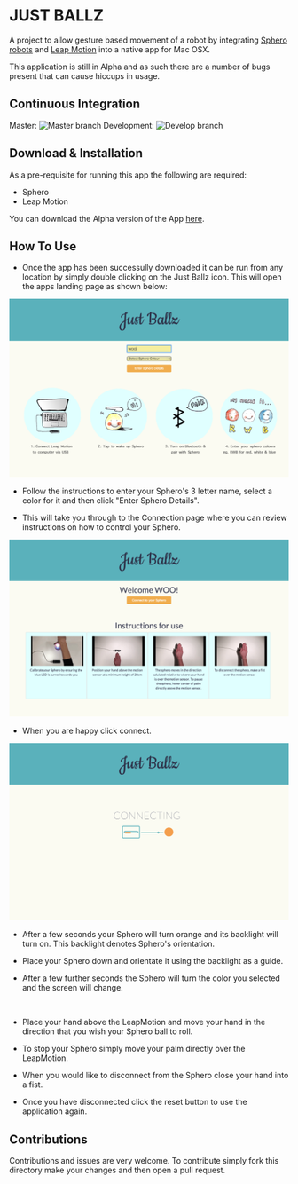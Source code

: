 
JUST BALLZ
============

A project to allow gesture based movement of a robot by integrating [Sphero robots](www.sphero.com) and [Leap Motion](www.leapmotion.com) into a native app for Mac OSX.

This application is still in Alpha and as such there are a number of bugs present that can cause hiccups in usage.

Continuous Integration
--------------------------
Master: ![Master branch](https://travis-ci.org/ALRW/just_ballz.svg?branch=master)
Development: ![Develop branch](https://travis-ci.org/ALRW/just_ballz.svg?branch=develop)

Download & Installation
-----------------------
As a pre-requisite for running this app the following are required:

- Sphero
- Leap Motion

You can download the Alpha version of the App [here](https://www.dropbox.com/s/dli2elziuqux9q3/Just%20Ballz.app.zip?dl=0).

How To Use
----------
- Once the app has been successully downloaded it can be run from any location by simply double clicking on the Just Ballz icon. This will open the apps landing page as shown below:

![landingPage](readmeImages/landingPage.png)

- Follow the instructions to enter your Sphero's 3 letter name, select a color for it and then click "Enter Sphero Details".

- This will take you through to the Connection page where you can review instructions on how to control your Sphero.

![instructionPage](readmeImages/instructionsPage.png)

- When you are happy click connect.

![conecting page](readmeImages/connectingPage.png)

- After a few seconds your Sphero will turn orange and its backlight will turn on. This backlight denotes Sphero's orientation.

- Place your Sphero down and orientate it using the backlight as a guide.

- After a few further seconds the Sphero will turn the color you selected and the screen will change.

![]()

- Place your hand above the LeapMotion and move your hand in the direction that you wish your Sphero ball to roll.

- To stop your Sphero simply move your palm directly over the LeapMotion.

- When you would like to disconnect from the Sphero close your hand into a fist.

- Once you have disconnected click the reset button to use the application again.

Contributions
-------------
Contributions and issues are very welcome. To contribute simply fork this directory make your changes and then open a pull request.
